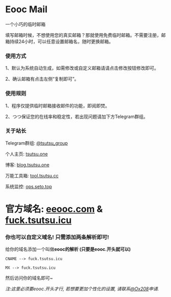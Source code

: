 Eooc Mail
==============
一个小巧的临时邮箱

填写邮箱时候，不想使用您的真实邮箱？那就使用免费临时邮箱。不需要注册，邮箱持续24小时，可以任意设置邮箱名，随时更换邮箱。

### 使用方式
1、默认为系统自动生成，如需修改或自定义邮箱请请点击修改按钮修改即可。

2、确认邮箱有点击左侧“复制即可”。

### 使用规则
1、程序仅提供临时邮箱接收邮件的功能，即阅即焚。

2、つつ保证您的在线率和稳定性，若出现问题请加下方Telegram群组。

### 关于站长
Telegram群组: [@tsutsu_group](https://t.me/tsutsu_group)

个人主页: [tsutsu.one](https://tsutsu.one)

博客: [blog.tsutsu.one](https://blog.tsutsu.one)

万能工具箱: [tool.tsutsu.cc](https://tool.tsutsu.cc)

系统监控: [ops.seto.top](https://ops.seto.top)

# 官方域名: [eeooc.com](https://eeooc.com) & [fuck.tsutsu.icu](https://fuck.tsutsu.icu)
### 你也可以自定义域名! 只需添加两条解析即可!

给你的域名添加一个叫做**eooc的解析 (只要是eooc.开头就可以)**
```
CNAME --> fuck.tsutsu.icu

MX --> fuck.tsutsu.icu
```
然后访问你的域名即可~

*注:这里必须要eooc.开头才行, 若想要更加个性化的设置, 请联系[@Ox208](https://t.me/Ox208)申请.*
